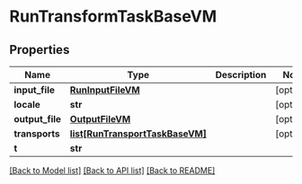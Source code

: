 # RunTransformTaskBaseVM


## Properties
Name | Type | Description | Notes
------------ | ------------- | ------------- | -------------
**input_file** | [**RunInputFileVM**](RunInputFileVM.md) |  | [optional] 
**locale** | **str** |  | [optional] 
**output_file** | [**OutputFileVM**](OutputFileVM.md) |  | [optional] 
**transports** | [**list[RunTransportTaskBaseVM]**](RunTransportTaskBaseVM.md) |  | [optional] 
**t** | **str** |  | 

[[Back to Model list]](../README.md#documentation-for-models) [[Back to API list]](../README.md#documentation-for-api-endpoints) [[Back to README]](../README.md)


